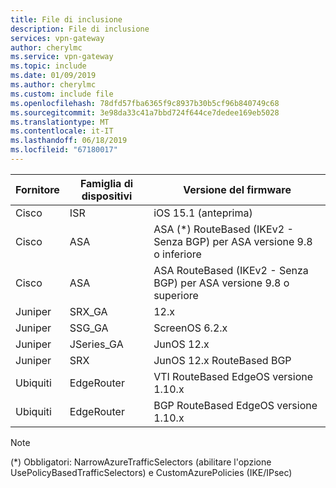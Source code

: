 ```yaml
---
title: File di inclusione
description: File di inclusione
services: vpn-gateway
author: cherylmc
ms.service: vpn-gateway
ms.topic: include
ms.date: 01/09/2019
ms.author: cherylmc
ms.custom: include file
ms.openlocfilehash: 78dfd57fba6365f9c8937b30b5cf96b840749c68
ms.sourcegitcommit: 3e98da33c41a7bbd724f644ce7dedee169eb5028
ms.translationtype: MT
ms.contentlocale: it-IT
ms.lasthandoff: 06/18/2019
ms.locfileid: "67180017"
---
```

| **Fornitore** | **Famiglia di dispositivi** | **Versione del firmware** |
| --- | --- | --- |
|Cisco | ISR| iOS 15.1 (anteprima)|
|Cisco | ASA | ASA (*) RouteBased (IKEv2 - Senza BGP) per ASA versione 9.8 o inferiore |
|Cisco | ASA | ASA RouteBased (IKEv2 - Senza BGP) per ASA versione 9.8 o superiore |
|Juniper | SRX_GA | 12.x|
|Juniper | SSG_GA | ScreenOS 6.2.x|
|Juniper | JSeries_GA | JunOS 12.x|
|Juniper | SRX | JunOS 12.x RouteBased BGP |
|Ubiquiti| EdgeRouter| VTI RouteBased EdgeOS versione 1.10.x|
|Ubiquiti| EdgeRouter| BGP RouteBased EdgeOS versione 1.10.x|

> [!NOTE]
> (*) Obbligatori: NarrowAzureTrafficSelectors (abilitare l'opzione UsePolicyBasedTrafficSelectors) e CustomAzurePolicies (IKE/IPsec)
>
